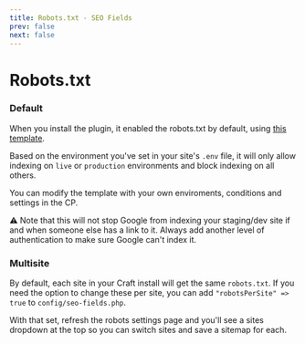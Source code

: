 ```yaml
---
title: Robots.txt - SEO Fields
prev: false
next: false
---
```


# Robots.txt
### Default
When you install the plugin, it enabled the robots.txt by default, using [this template](https://github.com/studioespresso/craft-seo-fields/blob/master/src/templates/_placeholder/_robots.twig).

Based on the environment you've set in your site's ``.env`` file, it will only allow indexing on `live` or `production` environments and block indexing on all others.

You can modify the template with your own enviroments, conditions and settings in the CP.

⚠️ Note that this will not stop Google from indexing your staging/dev site if and when someone else has a link to it. Always add another level of authentication to make sure Google can't index it. 

### Multisite

By default, each site in your Craft install will get the same `robots.txt`. If you need the option to change these per site, you can add `"robotsPerSite" => true` to `config/seo-fields.php`.

With that set, refresh the robots settings page and you'll see a sites dropdown at the top so you can switch sites and save a sitemap for each.